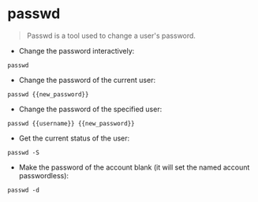 # passwd

> Passwd is a tool used to change a user's password.

- Change the password interactively:

`passwd`

- Change the password of the current user:

`passwd {{new_password}}`

- Change the password of the specified user:

`passwd {{username}} {{new_password}}`

- Get the current status of the user:

`passwd -S`

- Make the password of the account blank (it will set the named account passwordless):

`passwd -d`
